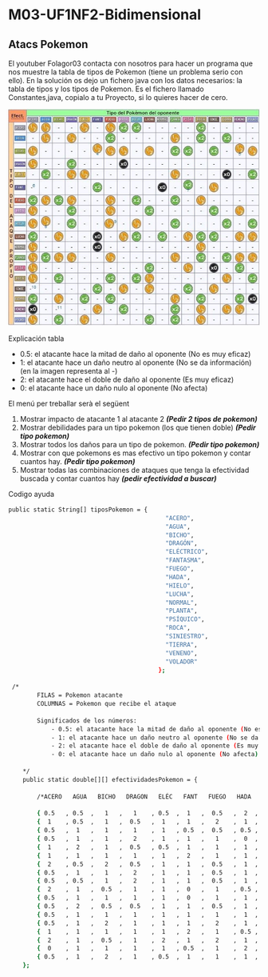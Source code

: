 # M03-UF1NF2-Bidimensional


## Atacs Pokemon


El youtuber Folagor03 contacta con nosotros para hacer un programa que nos muestre la tabla de tipos de Pokemon (tiene un problema serio con ello).
En la solución os dejo un fichero java con los datos necesarios: la tabla de tipos y los tipos de Pokemon. Es el fichero llamado Constantes,java, copialo a tu Proyecto, si lo quieres hacer de cero.

![](tabla_tipos.jpg)

Explicación tabla

- 0.5: el atacante hace la mitad de daño al oponente (No es muy eficaz)
- 1: el atacante hace un daño neutro al oponente (No se da información) (en la imagen representa al -)
- 2: el atacante hace el doble de daño al oponente (Es muy eficaz)
- 0: el atacante hace un daño nulo al oponente (No afecta)


El menú per treballar serà el següent

 1. Mostrar impacto de atacante 1 al atacante 2 ***(Pedir 2 tipos de pokemon)***
 2. Mostrar debilidades para un tipo pokemon (los que tienen doble) ***(Pedir tipo pokemon)***
 3. Mostrar todos los daños para un tipo de pokemon. ***(Pedir tipo pokemon)***
 4. Mostrar con que pokemons es mas efectivo un tipo pokemon y contar cuantos hay. ***(Pedir tipo pokemon)***
 5. Mostrar todas las combinaciones de ataques que tenga la efectividad buscada y contar cuantos hay ***(pedir efectividad a buscar)***
 
Codigo ayuda
```sh
public static String[] tiposPokemon = {
                                            "ACERO", 
                                            "AGUA", 
                                            "BICHO",
                                            "DRAGÓN",
                                            "ELÉCTRICO",
                                            "FANTASMA",
                                            "FUEGO",
                                            "HADA",
                                            "HIELO",
                                            "LUCHA",
                                            "NORMAL",
                                            "PLANTA",
                                            "PSÍQUICO",
                                            "ROCA",
                                            "SINIESTRO",
                                            "TIERRA",
                                            "VENENO",
                                            "VOLADOR"
                                          };
 
 /*
        FILAS = Pokemon atacante
        COLUMNAS = Pokemon que recibe el ataque
         
        Significados de los números:
            - 0.5: el atacante hace la mitad de daño al oponente (No es muy eficaz) 
            - 1: el atacante hace un daño neutro al oponente (No se da información pero diremos neutro)
            - 2: el atacante hace el doble de daño al oponente (Es muy eficaz)
            - 0: el atacante hace un daño nulo al oponente (No afecta)
 
    */
    public static double[][] efectividadesPokemon = {
         
        /*ACERO   AGUA   BICHO   DRAGON   ELÉC   FANT   FUEGO   HADA   HIELO   LUCHA   NORMAL   PLANTA   PSI   ROCA   SINIE  TIERRA   VENENO   VOLADOR   */
         
        { 0.5   , 0.5  ,   1   ,   1    , 0.5  ,  1   ,  0.5   ,  2  ,   2   ,   1   ,    1    ,   1   ,  1   ,  2  ,   1   ,   1   ,    1   ,   1},   //ACERO
        {  1    , 0.5  ,   1   ,  0.5   ,  1   ,  1   ,   2    ,  1  ,   1   ,   1   ,    1    ,  0.5  ,  1   ,  2  ,   1   ,   2   ,    1   ,   1},   //AGUA
        { 0.5   ,  1   ,   1   ,   1    ,  1   , 0.5  ,  0.5   , 0.5 ,   1   ,  0.5  ,    1    ,   2   ,  2   ,  1  ,   2   ,   1   ,   0.5  ,  0.5},  //BICHO
        { 0.5   ,  1   ,   1   ,   2    ,  1   ,  1   ,   1    ,  0  ,   1   ,   1   ,    1    ,   1   ,  1   ,  1  ,   1   ,   1   ,    1   ,   1},   // DRAGÓN
        {  1    ,  2   ,   1   ,  0.5   , 0.5  ,  1   ,   1    ,  1  ,   1   ,   1   ,    1    ,  0.5  ,  1   ,  1  ,   1   ,   0   ,    1   ,   2},   // ELÉCTRICO
        {  1    ,  1   ,   1   ,   1    ,  1   ,  2   ,   1    ,  1  ,   1   ,   1   ,    0    ,   1   ,  2   ,  1  ,  0.5  ,   1   ,    1   ,   1},   // FANTASMA
        {  2    , 0.5  ,   2   ,  0.5   ,  1   ,  1   ,  0.5   ,  1  ,   2   ,   1   ,    1    ,   2   ,  1   , 0.5 ,   1   ,   1   ,    1   ,   1},   // FUEGO
        { 0.5   ,  1   ,   1   ,   2    ,  1   ,  1   ,  0.5   ,  1  ,   1   ,   2   ,    1    ,   1   ,  1   ,  1  ,   2   ,   1   ,   0.5  ,   1},   // HADA
        { 0.5   , 0.5  ,   1   ,   2    ,  1   ,  1   ,  0.5   ,  1  ,  0.5  ,   1   ,    1    ,   2   ,  1   ,  1  ,   1   ,   2   ,    1   ,   2},   // HIELO
        {  2    ,  1   ,  0.5  ,   1    ,  1   ,  0   ,   1    , 0.5 ,   2   ,   1   ,    2    ,   1   , 0.5  ,  2  ,   2   ,   1   ,   0.5  ,  0.5},  // LUCHA
        { 0.5   ,  1   ,   1   ,   1    ,  1   ,  0   ,   1    ,  1  ,   1   ,   1   ,    1    ,   1   ,  1   , 0.5 ,   1   ,   1   ,    1   ,   1},   // NORMAL
        { 0.5   ,  2   ,  0.5  ,  0.5   ,  1   ,  1   ,  0.5   ,  1  ,   1   ,   1   ,    1    ,  0.5  ,  1   ,  2  ,   1   ,   2   ,   0.5  ,  0.5},  // PLANTA
        { 0.5   ,  1   ,   1   ,   1    ,  1   ,  1   ,   1    ,  1  ,   1   ,   2   ,    1    ,   1   , 0.5  ,  1  ,   0   ,   1   ,    2   ,   1},   // PSÍQUICO
        { 0.5   ,  1   ,   2   ,   1    ,  1   ,  1   ,   2    ,  1  ,   2   ,  0.5  ,    1    ,   1   ,  1   ,  1  ,   1   ,  0.5  ,    1   ,   2},   // ROCA
        {  1    ,  1   ,   1   ,   1    ,  1   ,  2   ,   1    , 0.5 ,   1   ,  0.5  ,    1    ,   1   ,  2   ,  1  ,  0.5  ,   1   ,    1   ,   1},   // SINIESTRO
        {  2    ,  1   ,  0.5  ,   1    ,  2   ,  1   ,   2    ,  1  ,   1   ,   1   ,    1    ,  0.5  ,  1   ,  2  ,   1   ,   1   ,    2   ,   0},   // TIERRA
        {  0    ,  1   ,   1   ,   1    ,  1   , 0.5  ,   1    ,  2  ,   1   ,   1   ,    1    ,   2   ,  1   , 0.5 ,   1   ,  0.5  ,   0.5  ,   1},   // VENENO
        { 0.5   ,  1   ,   2   ,   1    , 0.5  ,  1   ,   1    ,  1  ,   1   ,   2   ,    1    ,   2   ,  1   , 0.5 ,   1   ,   1   ,    1   ,   1}    // VOLADOR
    };
```
